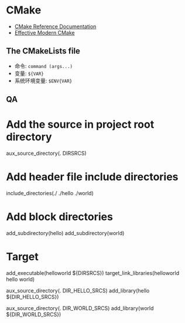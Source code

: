 # CMake

- [CMake Reference Documentation](https://cmake.org/documentation/)
- [Effective Modern CMake](https://gist.github.com/mbinna/c61dbb39bca0e4fb7d1f73b0d66a4fd1)

## The CMakeLists file

- 命令: `command (args...)`
- 变量: `${VAR}`
- 系统环境变量: `$ENV{VAR}`


## QA


# Add the source in project root directory
aux_source_directory(. DIRSRCS)
# Add header file include directories
include_directories(./ ./hello ./world)
# Add block directories
add_subdirectory(hello)
add_subdirectory(world)
# Target
add_executable(helloworld ${DIRSRCS})
target_link_libraries(helloworld hello world)

aux_source_directory(. DIR_HELLO_SRCS)
add_library(hello ${DIR_HELLO_SRCS})


aux_source_directory(. DIR_WORLD_SRCS)
add_library(world ${DIR_WORLD_SRCS})
